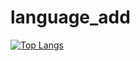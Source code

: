# language_add
[![Top Langs](https://github-readme-stats.vercel.app/api/top-langs/?username=buskingsue)](https://github.com/buskingsue/github-readme-stats)

